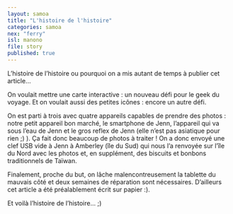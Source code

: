 ```yaml
---
layout: samoa
title: "L'histoire de l'histoire"
categories: samoa
nex: "ferry"
isl: manono
file: story
published: true
---
```


L’histoire de l’histoire ou pourquoi on a mis autant de temps à publier cet article...

On voulait mettre une carte interactive : un nouveau défi pour le geek du voyage. Et on voulait aussi des petites icônes : encore un autre défi.

On est parti à trois avec quatre appareils capables de prendre des photos : notre petit appareil bon marché, le smartphone de Jenn, l’appareil qui va sous l’eau de Jenn et le gros reflex de Jenn (elle n’est pas asiatique pour rien ;) ). Ça fait donc beaucoup de photos à traiter ! On a donc envoyé une clef USB vide à Jenn à Amberley (île du Sud) qui nous l’a renvoyée sur l’île du Nord avec les photos et, en supplément, des biscuits et bonbons traditionnels de Taïwan.

Finalement, proche du but, on lâche malencontreusement la tablette du mauvais côté et deux semaines de réparation sont nécessaires. D’ailleurs cet article a été préalablement écrit sur papier :).

Et voilà l’histoire de l’histoire... ;)